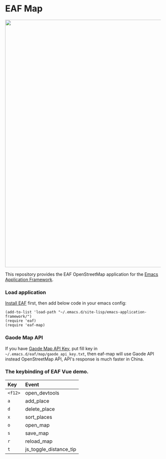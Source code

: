 # EAF Map
<p align="center">
  <img width="800" src="./screenshot.png">
</p>

This repository provides the EAF OpenStreetMap application for the [Emacs Application Framework](https://github.com/emacs-eaf/emacs-application-framework).

### Load application

[Install EAF](https://github.com/emacs-eaf/emacs-application-framework#install) first, then add below code in your emacs config:

```Elisp
(add-to-list 'load-path "~/.emacs.d/site-lisp/emacs-application-framework/")
(require 'eaf)
(require 'eaf-map)
```

### Gaode Map API
If you have [Gaode Map API Key](https://lbs.amap.com), put fill key in ```~/.emacs.d/eaf/map/gaode_api_key.txt```, then eaf-map will use Gaode API instead OpenStreetMap API, API's response is much faster in China.

### The keybinding of EAF Vue demo.

| Key   | Event   |
| :---- | :------ |
| `<f12>` | open_devtools |
| `a` | add_place |
| `d` | delete_place |
| `x` | sort_places |
| `o` | open_map |
| `s` | save_map |
| `r` | reload_map |
| `t` | js_toggle_distance_tip |

